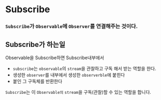 # Subscribe

### `Subscribe`가 `Observable`에 `Observer`를 연결해주는 것이다.

## Subscribe가 하는일
Observable을 Subscribe하면 Subscribe내부에서
- `subscribe`는 `observable`의 `stream`을 관찰하고 구독 해서 받는 역할을 한다.
- 생성한 `observer`를 내부에서 생성한 `observerble`에 붙힌다
- 붙인 그 구독체를 반환한다

`Subscribe`는 이 `Observable의` `stream`을 구독(관찰)할 수 있는 역할을 합니다.
